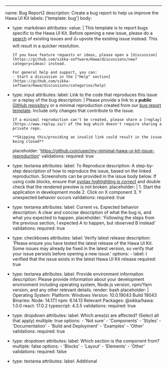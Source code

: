 ---
name: Bug Report2
description: Create a bug report to help us improve the Hawa UI Kit
labels: ['template: bug']
body:
  - type: markdown
    attributes:
      value: |
        This template is to report bugs specific to the Hawa UI Kit. Before opening a new issue, please do a [search](https://github.com/sikka-software/Hawa/issues) of existing issues and :+1: upvote the existing issue instead. This will result in a quicker resolution.

        If you have feature requests or ideas, please open a [discussion](https://github.com/sikka-software/Hawa/discussions/new?category=ideas) instead.

        For general help and support, you can:
        - Start a discussion in the ["Help" section](https://github.com/sikka-software/Hawa/discussions/categories/help)

  - type: input
    attributes:
      label: Link to the code that reproduces this issue or a replay of the bug
      description: |
        Please provide a link to a **public** [GitHub repository](https://github.com/sikka-software/Hawa/tree/main/examples/reproduction-template) or a minimal reproduction created from our [bug report template](https://github.com/sikka-software/Hawa/tree/main/examples/reproduction-template). Include only changes that contribute to the issue.

        If a minimal reproduction can't be created, please share a [replay](https://www.replay.io/) of the bug which doesn't require sharing a private repo.

        **Skipping this/providing an invalid link could result in the issue being closed**
      placeholder: 'https://github.com/user/my-minimal-hawa-ui-kit-issue-reproduction'
    validations:
      required: true
  - type: textarea
    attributes:
      label: To Reproduce
      description: A step-by-step description of how to reproduce the issue, based on the linked reproduction. Screenshots can be provided in the issue body below. If using code blocks, ensure that [syntax highlighting is correct](https://docs.github.com/en/get-started/writing-on-github/working-with-advanced-formatting/creating-and-highlighting-code-blocks#syntax-highlighting) and double check that the rendered preview is not broken.
      placeholder: |
        1. Start the application in development mode
        2. Click on X component
        3. Y unexpected behavior occurs
    validations:
      required: true
  - type: textarea
    attributes:
      label: Current vs. Expected behavior
      description: A clear and concise description of what the bug is, and what you expected to happen.
      placeholder: 'Following the steps from the previous section, I expected A to happen, but observed B instead'
    validations:
      required: true
  - type: checkboxes
    attributes:
      label: Verify latest release
      description: 'Please ensure you have tested the latest release of the Hawa UI Kit. Some issues may already be fixed in the latest version, so verify that your issue persists before opening a new issue.'
      options:
        - label: I verified that the issue exists in the latest Hawa UI Kit release
          required: true
  - type: textarea
    attributes:
      label: Provide environment information
      description: Please provide information about your development environment including operating system, Node.js version, npm/Yarn version, and any other relevant details.
      render: bash
      placeholder: |
        Operating System:
          Platform: Windows
          Version: 10.0.19043 Build 19043
        Binaries:
          Node: 14.17.1
          npm: 6.14.13
        Relevant Packages:
          @sikka/hawa: 1.0.0
          react: 17.0.2
          typescript: 4.3.5
    validations:
      required: true
  - type: dropdown
    attributes:
      label: Which area(s) are affected? (Select all that apply)
      multiple: true
      options:
        - 'Not sure'
        - 'Components'
        - 'Styles'
        - 'Documentation'
        - 'Build and Deployment'
        - 'Examples'
        - 'Other'
    validations:
      required: true
  - type: dropdown
    attributes:
      label: Which section is the component from?
      multiple: false
      options:
        - 'Blocks'
        - 'Layout'
        - 'Elements'
        - 'Other'
    validations:
      required: false
  - type: textarea
    attributes:
      label: Additional
